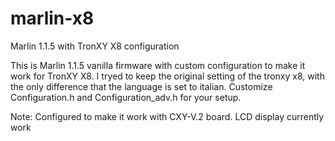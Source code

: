 # marlin-x8
Marlin 1.1.5 with TronXY X8 configuration 

This is Marlin 1.1.5 vanilla firmware with custom configuration to make it work for TronXY X8.
I tryed to keep the original setting of the tronxy x8, with the only difference that the language is set to italian.
Customize Configuration.h and Configuration_adv.h for your setup.

Note:
Configured to make it work with CXY-V.2 board.
LCD display currently work
